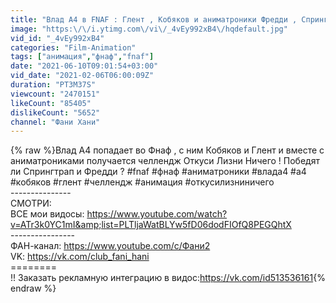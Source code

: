 ```yaml
---
title: "Влад А4 в FNAF : Глент , Кобяков и аниматроники Фредди , Спрингтрап  | ОТКУСИ ЛИЗНИ НИЧЕГО"
image: "https:\/\/i.ytimg.com\/vi\/_4vEy992xB4\/hqdefault.jpg"
vid_id: "_4vEy992xB4"
categories: "Film-Animation"
tags: ["анимация","фнаф","fnaf"]
date: "2021-06-10T09:01:54+03:00"
vid_date: "2021-02-06T06:00:09Z"
duration: "PT3M37S"
viewcount: "2470151"
likeCount: "85405"
dislikeCount: "5652"
channel: "Фани Хани"
---
```

{% raw %}Влад А4 попадает во Фнаф , с ним Кобяков и Глент и вместе с аниматрониками получается челлендж Откуси Лизни Ничего ! Победят ли Спрингтрап и Фредди ? #fnaf #фнаф #аниматроники #влада4 #а4 #кобяков #глент #челлендж #анимация #откусилизниничего<br />---------------<br />СМОТРИ:<br />ВСЕ мои видосы: <a rel="nofollow" target="blank" href="https://www.youtube.com/watch?v=ATr3k0YC1mI&amp;list=PLTljaWatBLYw5fD06dodFIOfQ8PEGQhtX">https://www.youtube.com/watch?v=ATr3k0YC1mI&amp;list=PLTljaWatBLYw5fD06dodFIOfQ8PEGQhtX</a><br />----------------<br />ФАН-канал: <a rel="nofollow" target="blank" href="https://www.youtube.com/c/Фани2">https://www.youtube.com/c/Фани2</a><br />VK: <a rel="nofollow" target="blank" href="https://vk.com/club_fani_hani">https://vk.com/club_fani_hani</a><br />========<br />!! Заказать рекламную интеграцию в видос:<a rel="nofollow" target="blank" href="https://vk.com/id513536161">https://vk.com/id513536161</a>{% endraw %}
